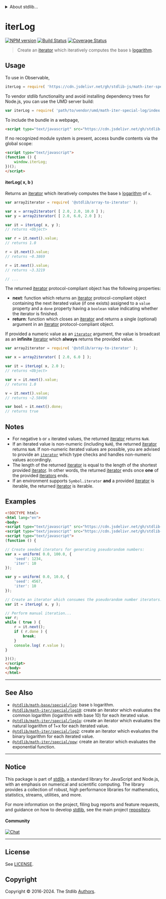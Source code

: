 <!--

@license Apache-2.0

Copyright (c) 2020 The Stdlib Authors.

Licensed under the Apache License, Version 2.0 (the "License");
you may not use this file except in compliance with the License.
You may obtain a copy of the License at

   http://www.apache.org/licenses/LICENSE-2.0

Unless required by applicable law or agreed to in writing, software
distributed under the License is distributed on an "AS IS" BASIS,
WITHOUT WARRANTIES OR CONDITIONS OF ANY KIND, either express or implied.
See the License for the specific language governing permissions and
limitations under the License.

-->


<details>
  <summary>
    About stdlib...
  </summary>
  <p>We believe in a future in which the web is a preferred environment for numerical computation. To help realize this future, we've built stdlib. stdlib is a standard library, with an emphasis on numerical and scientific computation, written in JavaScript (and C) for execution in browsers and in Node.js.</p>
  <p>The library is fully decomposable, being architected in such a way that you can swap out and mix and match APIs and functionality to cater to your exact preferences and use cases.</p>
  <p>When you use stdlib, you can be absolutely certain that you are using the most thorough, rigorous, well-written, studied, documented, tested, measured, and high-quality code out there.</p>
  <p>To join us in bringing numerical computing to the web, get started by checking us out on <a href="https://github.com/stdlib-js/stdlib">GitHub</a>, and please consider <a href="https://opencollective.com/stdlib">financially supporting stdlib</a>. We greatly appreciate your continued support!</p>
</details>

# iterLog

[![NPM version][npm-image]][npm-url] [![Build Status][test-image]][test-url] [![Coverage Status][coverage-image]][coverage-url] <!-- [![dependencies][dependencies-image]][dependencies-url] -->

> Create an [iterator][mdn-iterator-protocol] which iteratively computes the base `b` [logarithm][@stdlib/math/base/special/log].

<!-- Section to include introductory text. Make sure to keep an empty line after the intro `section` element and another before the `/section` close. -->

<section class="intro">

</section>

<!-- /.intro -->

<!-- Package usage documentation. -->



<section class="usage">

## Usage

To use in Observable,

```javascript
iterLog = require( 'https://cdn.jsdelivr.net/gh/stdlib-js/math-iter-special-log@v0.2.0-umd/browser.js' )
```

To vendor stdlib functionality and avoid installing dependency trees for Node.js, you can use the UMD server build:

```javascript
var iterLog = require( 'path/to/vendor/umd/math-iter-special-log/index.js' )
```

To include the bundle in a webpage,

```html
<script type="text/javascript" src="https://cdn.jsdelivr.net/gh/stdlib-js/math-iter-special-log@v0.2.0-umd/browser.js"></script>
```

If no recognized module system is present, access bundle contents via the global scope:

```html
<script type="text/javascript">
(function () {
    window.iterLog;
})();
</script>
```

#### iterLog( x, b )

Returns an [iterator][mdn-iterator-protocol] which iteratively computes the base `b` [logarithm][@stdlib/math/base/special/log] of `x`.

```javascript
var array2iterator = require( '@stdlib/array-to-iterator' );

var x = array2iterator( [ 2.0, 2.0, 10.0 ] );
var y = array2iterator( [ 2.0, 6.0, 2.0 ] );

var it = iterLog( x, y );
// returns <Object>

var r = it.next().value;
// returns 1.0

r = it.next().value;
// returns ~0.3869

r = it.next().value;
// returns ~3.3219

// ...
```

The returned [iterator][mdn-iterator-protocol] protocol-compliant object has the following properties:

-   **next**: function which returns an [iterator][mdn-iterator-protocol] protocol-compliant object containing the next iterated value (if one exists) assigned to a `value` property and a `done` property having a `boolean` value indicating whether the iterator is finished.
-   **return**: function which closes an [iterator][mdn-iterator-protocol] and returns a single (optional) argument in an [iterator][mdn-iterator-protocol] protocol-compliant object.

If provided a numeric value as an [`iterator`][mdn-iterator-protocol] argument, the value is broadcast as an **infinite** [iterator][mdn-iterator-protocol] which **always** returns the provided value.

```javascript
var array2iterator = require( '@stdlib/array-to-iterator' );

var x = array2iterator( [ 2.0, 6.0 ] );

var it = iterLog( x, 2.0 );
// returns <Object>

var v = it.next().value;
// returns 1.0

v = it.next().value;
// returns ~2.58496

var bool = it.next().done;
// returns true
```

</section>

<!-- /.usage -->

<!-- Package usage notes. Make sure to keep an empty line after the `section` element and another before the `/section` close. -->

<section class="notes">

## Notes

-   For negative `b` or `x` iterated values, the returned [iterator][mdn-iterator-protocol] returns `NaN`.
-   If an iterated value is non-numeric (including `NaN`), the returned [iterator][mdn-iterator-protocol] returns `NaN`. If non-numeric iterated values are possible, you are advised to provide an [`iterator`][mdn-iterator-protocol] which type checks and handles non-numeric values accordingly.
-   The length of the returned [iterator][mdn-iterator-protocol] is equal to the length of the shortest provided [iterator][mdn-iterator-protocol]. In other words, the returned [iterator][mdn-iterator-protocol] ends once **one** of the provided [iterators][mdn-iterator-protocol] ends.
-   If an environment supports `Symbol.iterator` **and** a provided [iterator][mdn-iterator-protocol] is iterable, the returned [iterator][mdn-iterator-protocol] is iterable.

</section>

<!-- /.notes -->

<!-- Package usage examples. -->

<section class="examples">

## Examples

<!-- eslint no-undef: "error" -->

```html
<!DOCTYPE html>
<html lang="en">
<body>
<script type="text/javascript" src="https://cdn.jsdelivr.net/gh/stdlib-js/random-iter-uniform@umd/browser.js"></script>
<script type="text/javascript" src="https://cdn.jsdelivr.net/gh/stdlib-js/math-iter-special-log@v0.2.0-umd/browser.js"></script>
<script type="text/javascript">
(function () {

// Create seeded iterators for generating pseudorandom numbers:
var x = uniform( 0.0, 100.0, {
    'seed': 1234,
    'iter': 10
});

var y = uniform( 0.0, 10.0, {
    'seed': 4567,
    'iter': 10
});

// Create an iterator which consumes the pseudorandom number iterators:
var it = iterLog( x, y );

// Perform manual iteration...
var r;
while ( true ) {
    r = it.next();
    if ( r.done ) {
        break;
    }
    console.log( r.value );
}

})();
</script>
</body>
</html>
```

</section>

<!-- /.examples -->

<!-- Section to include cited references. If references are included, add a horizontal rule *before* the section. Make sure to keep an empty line after the `section` element and another before the `/section` close. -->

<section class="references">

</section>

<!-- /.references -->

<!-- Section for related `stdlib` packages. Do not manually edit this section, as it is automatically populated. -->

<section class="related">

* * *

## See Also

-   <span class="package-name">[`@stdlib/math-base/special/log`][@stdlib/math/base/special/log]</span><span class="delimiter">: </span><span class="description">base `b` logarithm.</span>
-   <span class="package-name">[`@stdlib/math-iter/special/log10`][@stdlib/math/iter/special/log10]</span><span class="delimiter">: </span><span class="description">create an iterator which evaluates the common logarithm (logarithm with base 10) for each iterated value.</span>
-   <span class="package-name">[`@stdlib/math-iter/special/log1p`][@stdlib/math/iter/special/log1p]</span><span class="delimiter">: </span><span class="description">create an iterator which evaluates the natural logarithm of 1+x for each iterated value.</span>
-   <span class="package-name">[`@stdlib/math-iter/special/log2`][@stdlib/math/iter/special/log2]</span><span class="delimiter">: </span><span class="description">create an iterator which evaluates the binary logarithm for each iterated value.</span>
-   <span class="package-name">[`@stdlib/math-iter/special/pow`][@stdlib/math/iter/special/pow]</span><span class="delimiter">: </span><span class="description">create an iterator which evaluates the exponential function.</span>

</section>

<!-- /.related -->

<!-- Section for all links. Make sure to keep an empty line after the `section` element and another before the `/section` close. -->


<section class="main-repo" >

* * *

## Notice

This package is part of [stdlib][stdlib], a standard library for JavaScript and Node.js, with an emphasis on numerical and scientific computing. The library provides a collection of robust, high performance libraries for mathematics, statistics, streams, utilities, and more.

For more information on the project, filing bug reports and feature requests, and guidance on how to develop [stdlib][stdlib], see the main project [repository][stdlib].

#### Community

[![Chat][chat-image]][chat-url]

---

## License

See [LICENSE][stdlib-license].


## Copyright

Copyright &copy; 2016-2024. The Stdlib [Authors][stdlib-authors].

</section>

<!-- /.stdlib -->

<!-- Section for all links. Make sure to keep an empty line after the `section` element and another before the `/section` close. -->

<section class="links">

[npm-image]: http://img.shields.io/npm/v/@stdlib/math-iter-special-log.svg
[npm-url]: https://npmjs.org/package/@stdlib/math-iter-special-log

[test-image]: https://github.com/stdlib-js/math-iter-special-log/actions/workflows/test.yml/badge.svg?branch=v0.2.0
[test-url]: https://github.com/stdlib-js/math-iter-special-log/actions/workflows/test.yml?query=branch:v0.2.0

[coverage-image]: https://img.shields.io/codecov/c/github/stdlib-js/math-iter-special-log/main.svg
[coverage-url]: https://codecov.io/github/stdlib-js/math-iter-special-log?branch=main

<!--

[dependencies-image]: https://img.shields.io/david/stdlib-js/math-iter-special-log.svg
[dependencies-url]: https://david-dm.org/stdlib-js/math-iter-special-log/main

-->

[chat-image]: https://img.shields.io/gitter/room/stdlib-js/stdlib.svg
[chat-url]: https://app.gitter.im/#/room/#stdlib-js_stdlib:gitter.im

[stdlib]: https://github.com/stdlib-js/stdlib

[stdlib-authors]: https://github.com/stdlib-js/stdlib/graphs/contributors

[umd]: https://github.com/umdjs/umd
[es-module]: https://developer.mozilla.org/en-US/docs/Web/JavaScript/Guide/Modules

[deno-url]: https://github.com/stdlib-js/math-iter-special-log/tree/deno
[deno-readme]: https://github.com/stdlib-js/math-iter-special-log/blob/deno/README.md
[umd-url]: https://github.com/stdlib-js/math-iter-special-log/tree/umd
[umd-readme]: https://github.com/stdlib-js/math-iter-special-log/blob/umd/README.md
[esm-url]: https://github.com/stdlib-js/math-iter-special-log/tree/esm
[esm-readme]: https://github.com/stdlib-js/math-iter-special-log/blob/esm/README.md
[branches-url]: https://github.com/stdlib-js/math-iter-special-log/blob/main/branches.md

[stdlib-license]: https://raw.githubusercontent.com/stdlib-js/math-iter-special-log/main/LICENSE

[mdn-iterator-protocol]: https://developer.mozilla.org/en-US/docs/Web/JavaScript/Reference/Iteration_protocols#The_iterator_protocol

<!-- <related-links> -->

[@stdlib/math/base/special/log]: https://github.com/stdlib-js/math-base-special-log/tree/umd

[@stdlib/math/iter/special/log10]: https://github.com/stdlib-js/math-iter-special-log10/tree/umd

[@stdlib/math/iter/special/log1p]: https://github.com/stdlib-js/math-iter-special-log1p/tree/umd

[@stdlib/math/iter/special/log2]: https://github.com/stdlib-js/math-iter-special-log2/tree/umd

[@stdlib/math/iter/special/pow]: https://github.com/stdlib-js/math-iter-special-pow/tree/umd

<!-- </related-links> -->

</section>

<!-- /.links -->
